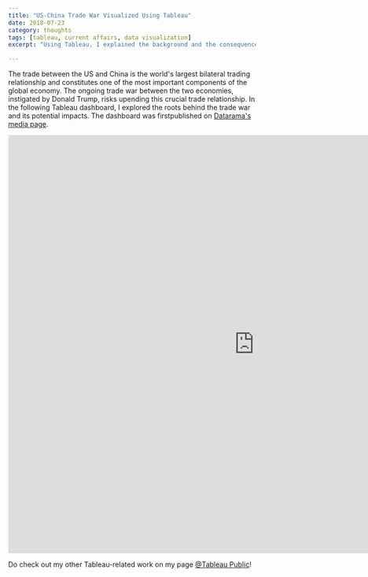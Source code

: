 ```yaml
---
title: "US-China Trade War Visualized Using Tableau"
date: 2018-07-23
category: thoughts
tags: [tableau, current affairs, data visualization]
excerpt: "Using Tableau, I explained the background and the consequences of the trade war between the US and China"

---
```


The trade between the US and China is the world's largest bilateral trading relationship and constitutes one of the most important components of the global economy. The ongoing trade war between the two economies, instigated by Donald Trump, risks upending this crucial trade relationship. In the following Tableau dashboard, I explored the roots behind the trade war and its potential impacts.
The dashboard was firstpublished on [Datarama's media page](https://datarama.com/index.php/media/).

<iframe seamless frameborder="0" src="https://public.tableau.com/views/TradeWars/Final?:embed=y&:display_count=yes&:origin=viz_share_link:embed=yes&:display_count=yes&:showVizHome=no" width = '1000' height = '850' scrolling='no' ></iframe>   

Do check out my other Tableau-related work on my page [@Tableau Public](https://public.tableau.com/profile/meraldo.antonio#!/)!
